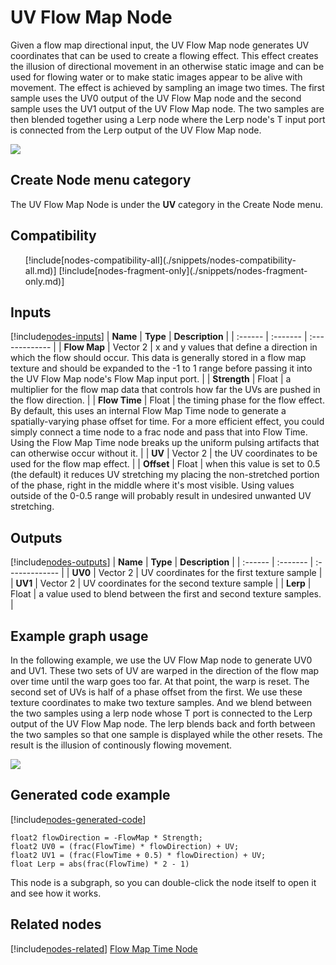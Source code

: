 # UV Flow Map Node

Given a flow map directional input, the UV Flow Map node generates UV coordinates that can be used to create a flowing effect. This effect creates the illusion of directional movement in an otherwise static image and can be used for flowing water or to make static images appear to be alive with movement.  The effect is achieved by sampling an image two times.  The first sample uses the UV0 output of the UV Flow Map node and the second sample uses the UV1 output of the UV Flow Map node.  The two samples are then blended together using a Lerp node where the Lerp node's T input port is connected from the Lerp output of the UV Flow Map node.

![](images/)

## Create Node menu category

The UV Flow Map Node is under the **UV** category in the Create Node menu.

## Compatibility 

<ul>
    [!include[nodes-compatibility-all](./snippets/nodes-compatibility-all.md)]    <!-- ALL PIPELINES INCLUDE  -->
    [!include[nodes-fragment-only](./snippets/nodes-fragment-only.md)]       <!-- FRAGMENT ONLY INCLUDE  -->
</ul> 


## Inputs 

[!include[nodes-inputs](./snippets/nodes-inputs.md)] <!-- MULTIPLE INPUT PORTS INCLUDE -->
| **Name** | **Type** | **Description** |
| :------  | :------- | :-------------  |
|  **Flow Map**  | Vector 2 | x and y values that define a direction in which the flow should occur.  This data is generally stored in a flow map texture and should be expanded to the -1 to 1 range before passing it into the UV Flow Map node's Flow Map input port. |
|  **Strength**  | Float | a multiplier for the flow map data that controls how far the UVs are pushed in the flow direction. |
|  **Flow Time**  | Float | the timing phase for the flow effect.  By default, this uses an internal Flow Map Time node to generate a spatially-varying phase offset for time.  For a more efficient effect, you could simply connect a time node to a frac node and pass that into Flow Time. Using the Flow Map Time node breaks up the uniform pulsing artifacts that can otherwise occur without it. |
|  **UV**  | Vector 2 | the UV coordinates to be used for the flow map effect. |
|  **Offset**  | Float | when this value is set to 0.5 (the default) it reduces UV stretching my placing the non-stretched portion of the phase, right in the middle where it's most visible. Using values outside of the 0-0.5 range will probably result in undesired unwanted UV stretching.


## Outputs

[!include[nodes-outputs](./snippets/nodes-outputs.md)] <!-- MULTIPLE OUTPUT PORTS INCLUDE -->
| **Name** | **Type** | **Description** |
| :------  | :------- | :-------------  |
|  **UV0**   | Vector 2 | UV coordinates for the first texture sample |
|  **UV1**   | Vector 2 | UV coordinates for the second texture sample |
|  **Lerp**   | Float | a value used to blend between the first and second texture samples. |


## Example graph usage 

In the following example, we use the UV Flow Map node to generate UV0 and UV1. These two sets of UV are warped in the direction of the flow map over time until the warp goes too far.  At that point, the warp is reset. The second set of UVs is half of a phase offset from the first.  We use these texture coordinates to make two texture samples.  And we blend between the two samples using a lerp node whose T port is connected to the Lerp output of the UV Flow Map node. The lerp blends back and forth between the two samples so that one sample is displayed while the other resets. The result is the illusion of continously flowing movement.

![](images/)

## Generated code example

[!include[nodes-generated-code](./snippets/nodes-generated-code.md)]

```
float2 flowDirection = -FlowMap * Strength;
float2 UV0 = (frac(FlowTime) * flowDirection) + UV;
float2 UV1 = (frac(FlowTime + 0.5) * flowDirection) + UV;
float Lerp = abs(frac(FlowTime) * 2 - 1)
```
This node is a subgraph, so you can double-click the node itself to open it and see how it works.

## Related nodes 
[!include[nodes-related](./snippets/nodes-related.md)]
[Flow Map Time Node](Flow-Map-Time-Node.md)

